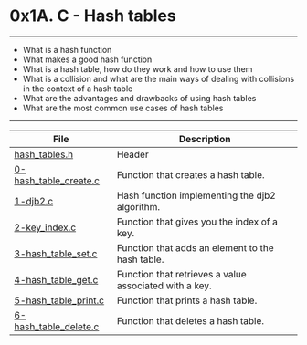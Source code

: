 # 0x1A. C - Hash tables
---
- What is a hash function
- What makes a good hash function
- What is a hash table, how do they work and how to use them
- What is a collision and what are the main ways of dealing with collisions in the context of a hash table
- What are the advantages and drawbacks of using hash tables
- What are the most common use cases of hash tables
---
| File | Description |
| --- | --- |
| [hash_tables.h]() | Header |
| [0-hash_table_create.c]() | Function that creates a hash table. |
| [1-djb2.c]() | Hash function implementing the djb2 algorithm. |
| [2-key_index.c]() |  Function that gives you the index of a key. |
| [3-hash_table_set.c]() | Function that adds an element to the hash table. |
| [4-hash_table_get.c]() | Function that retrieves a value associated with a key. |
|[5-hash_table_print.c]() | Function that prints a hash table. |
|[6-hash_table_delete.c]() | Function that deletes a hash table. |

